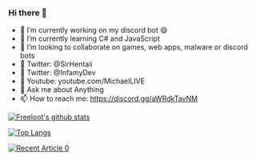### Hi there 👋

- 🔭 I’m currently working on my discord bot 😄
- 🌱 I’m currently learning C# and JavaScript
- 👯 I’m looking to collaborate on games, web apps, malware or discord bots
- 🤔 Twitter: @SirHentaii
- 🤔 Twitter: @InfamyDev
- 🎥 Youtube: youtube.com/MichaelLIVE
- 💬 Ask me about Anything
- 📫 How to reach me: https://discord.gg/aWRdkTavNM


[![Freeloot's github stats](https://github-readme-stats.vercel.app/api?username=freeloot&count_private=true&show_icons=true&theme=radical&hide_rank=false)](https://github.com/anuraghazra/github-readme-stats)

[![Top Langs](https://github-readme-stats.vercel.app/api/top-langs/?username=freeloot)](https://github.com/anuraghazra/github-readme-stats)

<a target="_blank" href="https://github-readme-medium-recent-article.vercel.app/medium/@freeloot/0"><img src="https://github-readme-medium-recent-article.vercel.app/medium/@khuyentran1476/0" alt="Recent Article 0">
